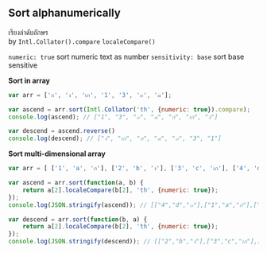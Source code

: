 Sort alphanumerically
--- 
เรียงลำดับอักษร  
by `Intl.Collator().compare` `localeCompare()`  

`numeric: true` sort numeric text as number
`sensitivity: base` sort base sensitive

**Sort in array**
```js
var arr = ['ก', 'ง', 'เก', '1', '3', '๓', '๘'];

var ascend = arr.sort(Intl.Collator('th', {numeric: true}).compare);
console.log(ascend); // ["1", "3", "๓", "๘", "ก", "เก", "ง"]

var descend = ascend.reverse()
console.log(descend); // ["ง", "เก", "ก", "๘", "๓", "3", "1"]
```

**Sort multi-dimensional array**
```js
var arr = [ ['1', 'a', 'ก'], ['2', 'b', 'ง'], ['3', 'c', 'เก'], ['4', 'd', '๓'] ];

var ascend = arr.sort(function(a, b) {
    return a[2].localeCompare(b[2], 'th', {numeric: true});
});
console.log(JSON.stringify(ascend)); // [["4","d","๓"],["1","a","ก"],["3","c","เก"],["2","b","ง"]]

var descend = arr.sort(function(b, a) {
    return a[2].localeCompare(b[2], 'th', {numeric: true});
});
console.log(JSON.stringify(descend)); // [["2","b","ง"],["3","c","เก"],["1","a","ก"],["4","d","๓"]]
```
